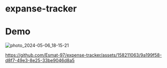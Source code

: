 # expanse-tracker
# Demo

![photo_2024-05-06_18-15-21](https://github.com/Esmat-97/expense-tracker/assets/158211063/a43304c6-9f05-47b5-9d12-0cc74b05f2b0)



https://github.com/Esmat-97/expense-tracker/assets/158211063/9a199f58-d8f7-49e3-8e25-33be9046d8a5

